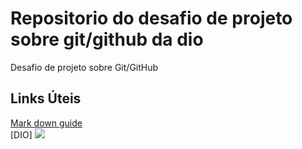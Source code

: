 # Repositorio do desafio de projeto sobre git/github da dio
Desafio de projeto sobre Git/GitHub
## Links Úteis
[Mark down guide](https://www.markdownguide.org/basic-syntax/)
<br>
[DIO] ![](https://web.dio.me/favicon/favicon.ico)
